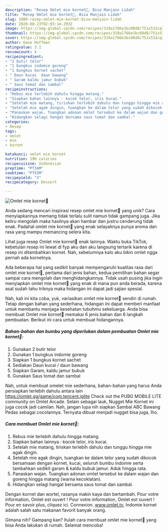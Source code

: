 ```yaml
---
description: "Resep Omlet mie kornet🍳, Bisa Manjain Lidah"
title: "Resep Omlet mie kornet🍳, Bisa Manjain Lidah"
slug: 1880-resep-omlet-mie-kornet-bisa-manjain-lidah
date: 2020-08-23T02:03:14.293Z
image: https://img-global.cpcdn.com/recipes/319a1766e1bc08d8/751x532cq70/omlet-mie-kornet🍳-foto-resep-utama.jpg
thumbnail: https://img-global.cpcdn.com/recipes/319a1766e1bc08d8/751x532cq70/omlet-mie-kornet🍳-foto-resep-utama.jpg
cover: https://img-global.cpcdn.com/recipes/319a1766e1bc08d8/751x532cq70/omlet-mie-kornet🍳-foto-resep-utama.jpg
author: Gene Hoffman
ratingvalue: 3.1
reviewcount: 4
recipeingredient:
- "2 butir telor"
- "1 bungkus indomie goreng"
- "1 bungkus kornet sachet"
- " Daun kucai  daun bawang"
- " Garam kaldu jamur bubuk"
- " Saus tomat dan sambal"
recipeinstructions:
- "Rebus mie terlebih dahulu hingga matang."
- "Siapkan bahan lainnya : kocok telor, iris kucai."
- "Setelah mie matang, tiriskan terlebih dahulu dan tunggu hingga mie agak dingin."
- "Setelah mie agak dingin, tuangkan ke dalam telor yang sudah dikocok bersamaan dengan kornet, kucai, seluruh bumbu indomie serta tambahkan sedikit garam &amp; kaldu bubuk jamur. Aduk hingga rata."
- "Panaskan wajan. Tuangkan adonan omlet tersebut ke dalam wajan dan goreng hingga matang (warna kecoklatan)."
- "Hidangkan selagi hangat bersama saus tomat dan sambal."
categories:
- Resep
tags:
- omlet
- mie
- kornet

katakunci: omlet mie kornet 
nutrition: 190 calories
recipecuisine: Indonesian
preptime: "PT34M"
cooktime: "PT55M"
recipeyield: "3"
recipecategory: Dessert

---
```



![Omlet mie kornet🍳](https://img-global.cpcdn.com/recipes/319a1766e1bc08d8/751x532cq70/omlet-mie-kornet🍳-foto-resep-utama.jpg)

Anda sedang mencari inspirasi resep omlet mie kornet🍳 yang unik? Cara menyiapkannya memang tidak terlalu sulit namun tidak gampang juga. Jika keliru mengolah maka hasilnya akan hambar dan justru cenderung tidak enak. Padahal omlet mie kornet🍳 yang enak selayaknya punya aroma dan rasa yang mampu memancing selera kita.

Lihat juga resep Omlet mie kornet🍳 enak lainnya. Waktu buka TikTok, kebetulan resep ini lewat di fyp aku dan aku langsung tertarik karena di resep ini ditambahkan kornet. Nah, sebelumnya kalo aku bikin omlet ngga pernah ada kornetnya.

Ada beberapa hal yang sedikit banyak mempengaruhi kualitas rasa dari omlet mie kornet🍳, pertama dari jenis bahan, kedua pemilihan bahan segar sampai cara mengolah dan menghidangkannya. Tidak usah pusing jika ingin menyiapkan omlet mie kornet🍳 yang enak di mana pun anda berada, karena asal sudah tahu triknya maka hidangan ini dapat jadi sajian spesial.


Nah, kali ini kita coba, yuk, variasikan omlet mie kornet🍳 sendiri di rumah. Tetap dengan bahan yang sederhana, hidangan ini dapat memberi manfaat untuk membantu menjaga kesehatan tubuhmu sekeluarga. Anda bisa membuat Omlet mie kornet🍳 memakai 6 jenis bahan dan 6 langkah pembuatan. Berikut ini cara untuk membuat hidangannya.

<!--inarticleads1-->

##### Bahan-bahan dan bumbu yang diperlukan dalam pembuatan Omlet mie kornet🍳:

1. Gunakan 2 butir telor
1. Gunakan 1 bungkus indomie goreng
1. Siapkan 1 bungkus kornet sachet
1. Sediakan  Daun kucai / daun bawang
1. Siapkan  Garam, kaldu jamur bubuk
1. Gunakan  Saus tomat dan sambal


Nah, untuk membuat omelet mie sederhana, bahan-bahan yang harus Anda persiapkan terlebih dahulu antara lain https://omlet.gg/game/com.tencent.iglite Check out the PUBG MOBILE LITE community on Omlet Arcade. Selain sebagai lauk, Nugget Mie Kornet ini juga cocok jadi camilan. Nah, jangan lupa nih siapkan Sambal ABC Bawang Pedas sebagai cocolannya. Ternyata dibuat menjadi nugget bisa juga, lho. 

<!--inarticleads2-->

##### Cara membuat Omlet mie kornet🍳:

1. Rebus mie terlebih dahulu hingga matang.
1. Siapkan bahan lainnya : kocok telor, iris kucai.
1. Setelah mie matang, tiriskan terlebih dahulu dan tunggu hingga mie agak dingin.
1. Setelah mie agak dingin, tuangkan ke dalam telor yang sudah dikocok bersamaan dengan kornet, kucai, seluruh bumbu indomie serta tambahkan sedikit garam &amp; kaldu bubuk jamur. Aduk hingga rata.
1. Panaskan wajan. Tuangkan adonan omlet tersebut ke dalam wajan dan goreng hingga matang (warna kecoklatan).
1. Hidangkan selagi hangat bersama saus tomat dan sambal.


Dengan kornet dan wortel, rasanya makin kaya dan bertambah. Pour votre information, Omlet est ouvert ! Pour votre information, Omlet est ouvert ! Pour en savoir plus, cliquez ici. Connexion. www.omlet.tv, Indomie kornet adalah salah satu makanan favorit banyak orang. 

Gimana nih? Gampang kan? Itulah cara membuat omlet mie kornet🍳 yang bisa Anda lakukan di rumah. Selamat mencoba!
